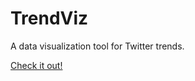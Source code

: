 # TrendViz
A data visualization tool for Twitter trends.

[Check it out!](https://trendviz-44a4d.web.app)
